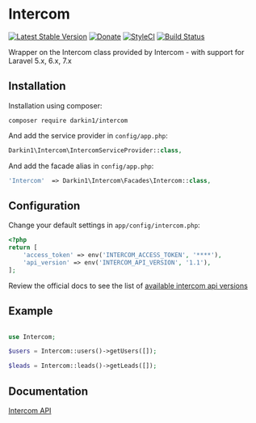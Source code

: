 Intercom
===============

[![Latest Stable Version](http://img.shields.io/github/release/darkin1/intercom.svg)](https://packagist.org/packages/darkin1/intercom) [![Donate](https://img.shields.io/badge/donate-paypal-blue.svg)](https://www.paypal.me/dciesielski)
[![StyleCI](https://styleci.io/repos/54785593/shield?branch=master)](https://styleci.io/repos/54785593)
[![Build Status](https://travis-ci.org/darkin1/intercom.svg?branch=master)](https://travis-ci.org/darkin1/intercom)

Wrapper on the Intercom class provided by Intercom  - with support for Laravel 5.x, 6.x, 7.x

Installation
------------

Installation using composer:

```
composer require darkin1/intercom
```


And add the service provider in `config/app.php`:

```php
Darkin1\Intercom\IntercomServiceProvider::class,
```

And add the facade alias in `config/app.php`:

```php
'Intercom'  => Darkin1\Intercom\Facades\Intercom::class,
```

Configuration
-------------

Change your default settings in `app/config/intercom.php`:

```php
<?php
return [
    'access_token' => env('INTERCOM_ACCESS_TOKEN', '****'),
    'api_version' => env('INTERCOM_API_VERSION', '1.1'),
];
```

Review the official docs to see the list of [available intercom api versions](https://developers.intercom.com/intercom-api-reference/reference)

Example
-------------

```php

use Intercom;

$users = Intercom::users()->getUsers([]);

$leads = Intercom::leads()->getLeads([]);

```


Documentation
-------------

[Intercom API](https://github.com/intercom/intercom-php)

